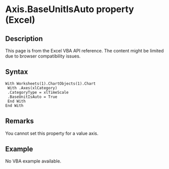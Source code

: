 # Axis.BaseUnitIsAuto property (Excel)

## Description
This page is from the Excel VBA API reference. The content might be limited due to browser compatibility issues.

## Syntax
```vba
With Worksheets(1).ChartObjects(1).Chart 
 With .Axes(xlCategory) 
 .CategoryType = xlTimeScale 
 .BaseUnitIsAuto = True 
 End With 
End With
```

## Remarks
You cannot set this property for a value axis.

## Example
No VBA example available.
